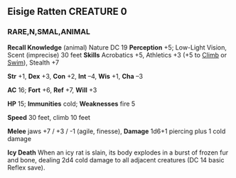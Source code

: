 
## Eisige Ratten CREATURE 0

### RARE,N,SMAL,ANIMAL

**Recall Knowledge** (animal) Nature DC 19
**Perception** +5; Low-Light Vision, Scent (imprecise) 30 feet
**Skills** Acrobatics +5, Athletics +3 (+5 to [Climb](https://pf2easy.com/index.php?id=1234&name=barkskin#!) or [Swim](https://pf2easy.com/index.php?id=1234&name=barkskin#!)), Stealth +7

**Str** +1, **Dex** +3, **Con** +2, **Int** –4, **Wis** +1, **Cha** –3

**AC** 16; **Fort** +6, **Ref** +7, **Will** +3

**HP** 15; **Immunities** cold; **Weaknesses** fire 5

**Speed** 30 feet, climb 10 feet

**Melee** jaws +7 / +3 / \-1 (agile, finesse), **Damage** 1d6+1 piercing plus 1 cold damage

**Icy Death** When an icy rat is slain, its body explodes in a burst of frozen fur and bone, dealing 2d4 cold damage to all adjacent creatures (DC 14 basic Reflex save).